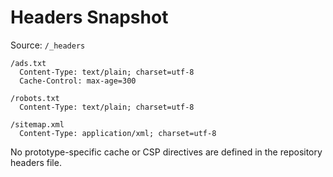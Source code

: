 # Headers Snapshot

Source: `/_headers`
```
/ads.txt
  Content-Type: text/plain; charset=utf-8
  Cache-Control: max-age=300

/robots.txt
  Content-Type: text/plain; charset=utf-8

/sitemap.xml
  Content-Type: application/xml; charset=utf-8
```

No prototype-specific cache or CSP directives are defined in the repository headers file.
